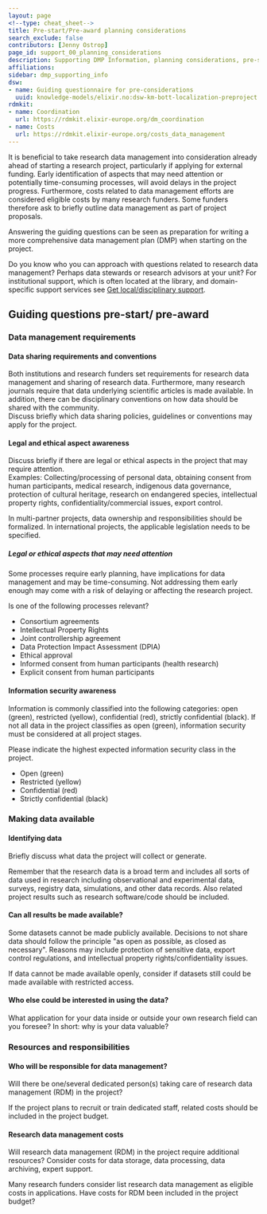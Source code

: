 ```yaml
---
layout: page
<!--type: cheat_sheet-->
title: Pre-start/Pre-award planning considerations
search_exclude: false
contributors: [Jenny Ostrop]
page_id: support_00_planning_considerations
description: Supporting DMP Information, planning considerations, pre-start, pre-award, before you start
affiliations:
sidebar: dmp_supporting_info
dsw:
- name: Guiding questionnaire for pre-considerations
  uuid: knowledge-models/elixir.no:dsw-km-bott-localization-preproject:0.1.1/preview
rdmkit:
- name: Coordination
  url: https://rdmkit.elixir-europe.org/dm_coordination
- name: Costs
  url: https://rdmkit.elixir-europe.org/costs_data_management
---
```


It is beneficial to take research data management into consideration already ahead of starting a research project, particularly if applying for external funding. Early identification of aspects that may need attention or potentially time-consuming processes, will avoid delays in the project progress. Furthermore, costs related to data management efforts are considered eligible costs by many research funders. Some funders therefore ask to briefly outline data management as part of project proposals.

Answering the guiding questions can be seen as preparation for writing a more comprehensive data management plan (DMP) when starting on the project.

Do you know who you can approach with questions related to research data management? Perhaps data stewards or research advisors at your unit? For institutional support, which is often located at the library, and domain-specific support services see [Get local/disciplinary support](/pages/support_00_local_disc).

## Guiding questions pre-start/ pre-award

### Data management requirements

#### Data sharing requirements and conventions
Both institutions and research funders set requirements for research data management and sharing of research data. Furthermore, many research journals require that data underlying scientific articles is made available. In addition, there can be disciplinary conventions on how data should be shared with the community.\
Discuss briefly which data sharing policies, guidelines or conventions may apply for the project.

#### Legal and ethical aspect awareness
Discuss briefly if there are legal or ethical aspects in the project that may require attention.\
Examples: Collecting/processing of personal data, obtaining consent from human participants, medical research, indigenous data governance, protection of cultural heritage, research on endangered species, intellectual property rights, confidentiality/commercial issues, export control.

In multi-partner projects, data ownership and responsibilities should be formalized. In international projects, the applicable legislation needs to be specified.

##### Legal or ethical aspects that may need attention
Some processes require early planning, have implications for data management and may be time-consuming. Not addressing them early enough may come with a risk of delaying or affecting the research project.

Is one of the following processes relevant?
* Consortium agreements
* Intellectual Property Rights
* Joint controllership agreement
* Data Protection Impact Assessment (DPIA)
* Ethical approval
* Informed consent from human participants (health research)
* Explicit consent from human participants

#### Information security awareness
Information is commonly classified into the following categories: open (green), restricted (yellow), confidential (red), strictly confidential (black). If not all data in the project classifies as open (green), information security must be considered at all project stages.

Please indicate the highest expected information security class in the project.
* Open (green)
* Restricted (yellow)
* Confidential (red)
* Strictly confidential (black)

### Making data available

#### Identifying data
Briefly discuss what data the project will collect or generate.

Remember that the research data is a broad term and includes all sorts of data used in research including observational and experimental data, surveys, registry data, simulations, and other data records. Also related project results such as research software/code should be included.

#### Can all results be made available?
Some datasets cannot be made publicly available. Decisions to not share data should follow the principle "as open as possible, as closed as necessary". Reasons may include protection of sensitive data, export control regulations, and intellectual property rights/confidentiality issues.

If data cannot be made available openly, consider if datasets still could be made available with restricted access.

#### Who else could be interested in using the data?
What application for your data inside or outside your own research field can you foresee? In short: why is your data valuable?

### Resources and responsibilities

#### Who will be responsible for data management?
Will there be one/several dedicated person(s) taking care of research data management (RDM) in the project?

If the project plans to recruit or train dedicated staff, related costs should be included in the project budget.

#### Research data management costs
Will research data management (RDM) in the project require additional resources? Consider costs for data storage, data processing, data archiving, expert support.

Many research funders consider list research data management as eligible costs in applications. Have costs for RDM been included in the project budget?
